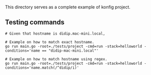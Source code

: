 This directory serves as a complete example of konfig project.

## Testing commands
```
# Given that hostname is didip.mac-mini.local,

# Example on how to match exact hostname.
go run main.go -root=./tests/project -cmd=run -stack=helloworld -conditions='name == "didip-mac-mini.local"'

# Example on how to match hostname using regex.
go run main.go -root=./tests/project -cmd=run -stack=helloworld -conditions='name.match(/^didip/i)'
```
